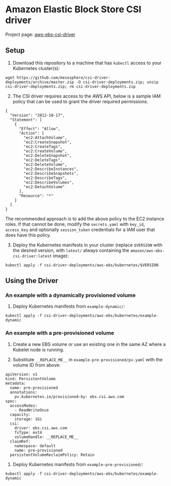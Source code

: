 # Amazon Elastic Block Store CSI driver

Project page: [aws-ebs-csi-driver](https://github.com/kubernetes-sigs/aws-ebs-csi-driver)

## Setup

1) Download this repository to a machine that has `kubectl` access to your Kubernetes cluster(s):

```
wget https://github.com/mesosphere/csi-driver-deployments/archive/master.zip -O csi-driver-deployments.zip; unzip csi-driver-deployments.zip; rm csi-driver-deployments.zip
```

2) The CSI driver requires access to the AWS API, below is a sample IAM policy that can be used to grant the driver required permissions.

```
{
  "Version": "2012-10-17",
  "Statement": [
    {
      "Effect": "Allow",
      "Action": [
        "ec2:AttachVolume",
        "ec2:CreateSnapshot",
        "ec2:CreateTags",
        "ec2:CreateVolume",
        "ec2:DeleteSnapshot",
        "ec2:DeleteTags",
        "ec2:DeleteVolume",
        "ec2:DescribeInstances",
        "ec2:DescribeSnapshots",
        "ec2:DescribeTags",
        "ec2:DescribeVolumes",
        "ec2:DetachVolume"
      ],
      "Resource": "*"
    }
  ]
}
```

The recommended approach is to add the above policy to the EC2 instance roles. If that cannot be done, modify the `secrets.yaml` with `key_id`, `access_key` and optionally `session_token` credentials for a IAM user that does have this policy.

3) Deploy the Kubernetes manifests in your cluster (replace `$VERSION` with the desired version, with `latest/` always containing the `amazon/aws-ebs-csi-driver:latest` image):

```
kubectl apply -f csi-driver-deployments/aws-ebs/kubernetes/$VERSION
```

## Using the Driver

### An example with a dynamically provisioned volume

1) Deploy Kubernetes manifests from `example-dynamic/`:

```
kubectl apply -f csi-driver-deployments/aws-ebs/kubernetes/example-dynamic
```

### An example with a pre-provisioned volume

1) Create a new EBS volume or use an existing one in the same AZ where a Kubelet node is running.

1) Substitute `__REPLACE_ME__` in `example-pre-provisioned/pv.yaml` with the volume ID from above:

```
apiVersion: v1
kind: PersistentVolume
metadata:
  name: pre-provisioned
  annotations:
    pv.kubernetes.io/provisioned-by: ebs.csi.aws.com
spec:
  accessModes:
    - ReadWriteOnce
  capacity:
    storage: 1Gi
  csi:
    driver: ebs.csi.aws.com
    fsType: ext4
    volumeHandle: __REPLACE_ME__
  claimRef:
    namespace: default
    name: pre-provisioned
  persistentVolumeReclaimPolicy: Retain
```

1) Deploy Kubernetes manifests from `example-pre-provisioned/`:

```
kubectl apply -f csi-driver-deployments/aws-ebs/kubernetes/example-dynamic
```